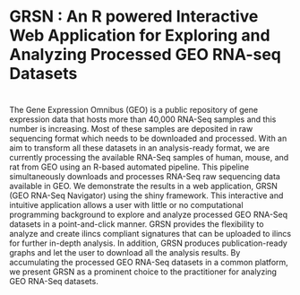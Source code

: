 # GRSN : An R powered Interactive Web Application for Exploring and Analyzing Processed GEO RNA-seq Datasets

#
The Gene Expression Omnibus (GEO) is a public repository of gene expression data that hosts more than 40,000 RNA-Seq samples 
and this number is increasing. Most of these samples are deposited in raw sequencing format which needs to be downloaded and processed. 
With an aim to transform all these datasets in an analysis-ready format, we are currently processing the available RNA-Seq samples of human,
 mouse, and rat from GEO using an R-based automated pipeline. This pipeline simultaneously downloads and processes RNA-Seq raw sequencing data 
 available in GEO. We demonstrate the results in a web application, GRSN (GEO RNA-Seq Navigator) using the shiny framework. 
 This interactive and intuitive application allows a user with little or no computational programming background to explore and 
 analyze processed GEO RNA-Seq datasets in a point-and-click manner. GRSN provides the flexibility to analyze and create ilincs 
 compliant signatures that can be uploaded to ilincs for further in-depth analysis. In addition, GRSN produces publication-ready graphs 
 and let the user to download all the analysis results. By accumulating the processed GEO RNA-Seq datasets in a common platform, 
 we present GRSN as a prominent choice to the practitioner for analyzing GEO RNA-Seq datasets.